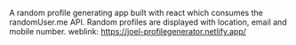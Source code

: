 A random profile generating app built with react which consumes the randomUser.me API. Random profiles are displayed with location, email and mobile number. 
weblink: https://joel-profilegenerator.netlify.app/